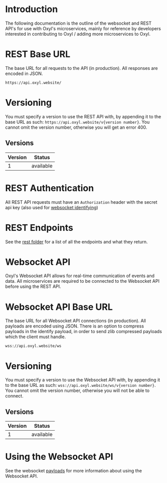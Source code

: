 # Introduction

The following documentation is the outline of the websocket and REST API's for use with Oxyl's microservices, mainly for reference by developers interested in contributing to Oxyl / adding more microservices to Oxyl.

# REST Base URL

The base URL for all requests to the API (in production). All responses are encoded in JSON.

```
https://api.oxyl.website/
```

# Versioning

You must specify a version to use the REST API with, by appending it to the base URL as such: `https://api.oxyl.website/v{version number}`. You cannot omit the version number, otherwise you will get an error 400.

## Versions

| Version | Status    |
|---------|-----------|
| 1       | available |

# REST Authentication

All REST API requests must have an `Authorization` header with the secret api key (also used for [websocket identifying](ws/identify.md))

# REST Endpoints

See the [rest folder](/rest) for a list of all the endpoints and what they return.

# Websocket API

Oxyl's Websocket API allows for real-time communication of events and data. All microservices are required to be connected to the Websocket API before using the REST API.

# Websocket API Base URL

The base URL for all Websocket API connections (in production). All payloads are encoded using JSON. There is an option to compress payloads in the identify payload, in order to send zlib compressed payloads which the client must handle.

```
wss://api.oxyl.website/ws
```

# Versioning

You must specify a version to use the Websocket API with, by appending it to the base URL as such: `wss://api.oxyl.website/ws/v{version number}`. You cannot omit the version number, otherwise you will not be able to connect.

## Versions

| Version | Status    |
|---------|-----------|
| 1       | available |

# Using the Websocket API

See the websocket [payloads](ws/payloads.md) for more information about using the Websocket API.
